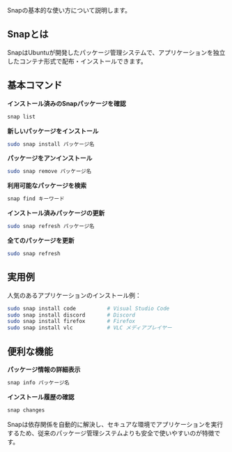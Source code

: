 Snapの基本的な使い方について説明します。

## Snapとは
SnapはUbuntuが開発したパッケージ管理システムで、アプリケーションを独立したコンテナ形式で配布・インストールできます。

## 基本コマンド

**インストール済みのSnapパッケージを確認**
```bash
snap list
```

**新しいパッケージをインストール**
```bash
sudo snap install パッケージ名
```

**パッケージをアンインストール**
```bash
sudo snap remove パッケージ名
```

**利用可能なパッケージを検索**
```bash
snap find キーワード
```

**インストール済みパッケージの更新**
```bash
sudo snap refresh パッケージ名
```

**全てのパッケージを更新**
```bash
sudo snap refresh
```

## 実用例

人気のあるアプリケーションのインストール例：
```bash
sudo snap install code          # Visual Studio Code
sudo snap install discord       # Discord
sudo snap install firefox       # Firefox
sudo snap install vlc           # VLC メディアプレイヤー
```

## 便利な機能

**パッケージ情報の詳細表示**
```bash
snap info パッケージ名
```

**インストール履歴の確認**
```bash
snap changes
```

Snapは依存関係を自動的に解決し、セキュアな環境でアプリケーションを実行するため、従来のパッケージ管理システムよりも安全で使いやすいのが特徴です。
